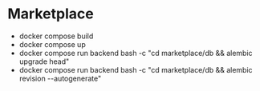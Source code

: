 # Marketplace

- docker compose build
- docker compose up
- docker compose run backend bash -c "cd marketplace/db && alembic upgrade head"
- docker compose run backend bash -c "cd marketplace/db && alembic revision --autogenerate"